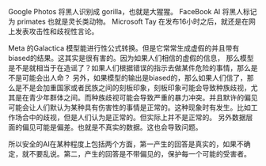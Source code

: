 Google Photos 将黑人识别成 gorilla，也就是大猩猩。
FaceBook AI 将黑人标记为 primates 也就是灵长类动物。
Microsoft Tay 在发布16小时之后，就还是在网上发表攻击性和歧视性言论。

Meta 的Galactica 模型能进行性公式转换。但是它常常生成虚假的并且带有biased的结果。这其实是很有害的。因为如果人们相信的虚假的信息，
那么模型是不是就相当于在造谣了？如果人们根据错误的指示去做某件危险的事情，那么是不是可能会出人命？
另外，如果模型的输出是biased的，那么如果人们信了，那么是不是会加重国家或者民族之间的刻板印象，刻板印象可能会导致种族歧视，尤其是在青少年群体之间。而种族歧视可能会导致严重的暴力冲突。并且默许的偏见可能会让人们默认为某种具有伤害性的事情是正常的。这种现象时有发生。比如工作场合中的歧视，但是人们认为是正常的。但实际上并不是正常的。
另外数据层面的偏见可能是偏差。也就是不真实的数据。这也会导致问题。

所以安全的AI在某种程度上包括两个方面，第一产生的回答是真实的，如果不确定，就不要乱说。第二，产生的回答是不带偏见的，保护每一个可能的受害者。








